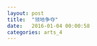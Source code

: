 ```yaml
---
layout: post
title:  "领地争夺"
date:   2016-01-04 00:00:58
categories: arts_4
---
```


<div class="post-content">	
<p>


</p>

</div>